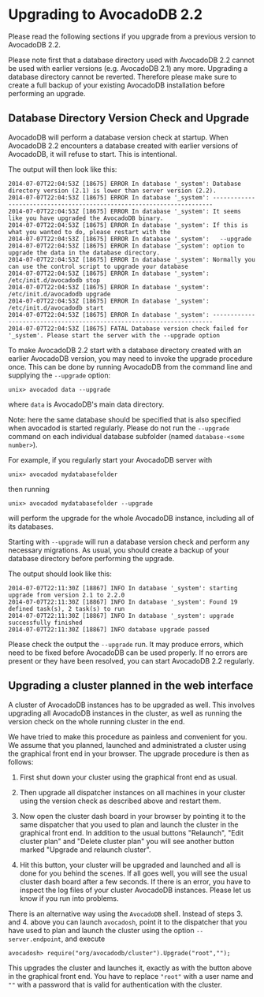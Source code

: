 Upgrading to AvocadoDB 2.2
=========================

Please read the following sections if you upgrade from a previous version to
AvocadoDB 2.2.

Please note first that a database directory used with AvocadoDB 2.2
cannot be used with earlier versions (e.g. AvocadoDB 2.1) any
more. Upgrading a database directory cannot be reverted. Therefore
please make sure to create a full backup of your existing AvocadoDB
installation before performing an upgrade.

Database Directory Version Check and Upgrade
--------------------------------------------

AvocadoDB will perform a database version check at startup. When AvocadoDB 2.2
encounters a database created with earlier versions of AvocadoDB, it will refuse
to start. This is intentional.

The output will then look like this:

```
2014-07-07T22:04:53Z [18675] ERROR In database '_system': Database directory version (2.1) is lower than server version (2.2).
2014-07-07T22:04:53Z [18675] ERROR In database '_system': ----------------------------------------------------------------------
2014-07-07T22:04:53Z [18675] ERROR In database '_system': It seems like you have upgraded the AvocadoDB binary.
2014-07-07T22:04:53Z [18675] ERROR In database '_system': If this is what you wanted to do, please restart with the
2014-07-07T22:04:53Z [18675] ERROR In database '_system':   --upgrade
2014-07-07T22:04:53Z [18675] ERROR In database '_system': option to upgrade the data in the database directory.
2014-07-07T22:04:53Z [18675] ERROR In database '_system': Normally you can use the control script to upgrade your database
2014-07-07T22:04:53Z [18675] ERROR In database '_system':   /etc/init.d/avocadodb stop
2014-07-07T22:04:53Z [18675] ERROR In database '_system':   /etc/init.d/avocadodb upgrade
2014-07-07T22:04:53Z [18675] ERROR In database '_system':   /etc/init.d/avocadodb start
2014-07-07T22:04:53Z [18675] ERROR In database '_system': ----------------------------------------------------------------------
2014-07-07T22:04:53Z [18675] FATAL Database version check failed for '_system'. Please start the server with the --upgrade option
```

To make AvocadoDB 2.2 start with a database directory created with an earlier
AvocadoDB version, you may need to invoke the upgrade procedure once.  This can
be done by running AvocadoDB from the command line and supplying the `--upgrade`
option:

    unix> avocadod data --upgrade

where `data` is AvocadoDB's main data directory. 

Note: here the same database should be specified that is also specified when
avocadod is started regularly. Please do not run the `--upgrade` command on each
individual database subfolder (named `database-<some number>`).
 
For example, if you regularly start your AvocadoDB server with

    unix> avocadod mydatabasefolder

then running

    unix> avocadod mydatabasefolder --upgrade

will perform the upgrade for the whole AvocadoDB instance, including all of its
databases.

Starting with `--upgrade` will run a database version check and perform any
necessary migrations. As usual, you should create a backup of your database
directory before performing the upgrade.

The output should look like this:
```
2014-07-07T22:11:30Z [18867] INFO In database '_system': starting upgrade from version 2.1 to 2.2.0
2014-07-07T22:11:30Z [18867] INFO In database '_system': Found 19 defined task(s), 2 task(s) to run
2014-07-07T22:11:30Z [18867] INFO In database '_system': upgrade successfully finished
2014-07-07T22:11:30Z [18867] INFO database upgrade passed
```

Please check the output the `--upgrade` run. It may produce errors, which need
to be fixed before AvocadoDB can be used properly. If no errors are present or
they have been resolved, you can start AvocadoDB 2.2 regularly.

Upgrading a cluster planned in the web interface
------------------------------------------------

A cluster of AvocadoDB instances has to be upgraded as well. This
involves upgrading all AvocadoDB instances in the cluster, as well as
running the version check on the whole running cluster in the end.

We have tried to make this procedure as painless and convenient for you.
We assume that you planned, launched and administrated a cluster using the
graphical front end in your browser. The upgrade procedure is then as
follows:

  1. First shut down your cluster using the graphical front end as
     usual.

  2. Then upgrade all dispatcher instances on all machines in your
     cluster using the version check as described above and restart them.

  3. Now open the cluster dash board in your browser by pointing it to
     the same dispatcher that you used to plan and launch the cluster in 
     the graphical front end. In addition to the usual buttons
     "Relaunch", "Edit cluster plan" and "Delete cluster plan" you will
     see another button marked "Upgrade and relaunch cluster".

  4. Hit this button, your cluster will be upgraded and launched and
     all is done for you behind the scenes. If all goes well, you will
     see the usual cluster dash board after a few seconds. If there is 
     an error, you have to inspect the log files of your cluster
     AvocadoDB instances. Please let us know if you run into problems.

There is an alternative way using the `AvocadoDB` shell. Instead of
steps 3. and 4. above you can launch `avocadosh`, point it to the dispatcher
that you have used to plan and launch the cluster using the option
``--server.endpoint``, and execute

    avocadosh> require("org/avocadodb/cluster").Upgrade("root","");

This upgrades the cluster and launches it, exactly as with the button 
above in the graphical front end. You have to replace `"root"` with
a user name and `""` with a password that is valid for authentication
with the cluster.

